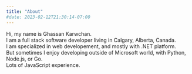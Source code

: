 ```yaml
---
title: "About"
#date: 2023-02-12T21:30:14-07:00
---
```




Hi, my name is Ghassan Karwchan.  
I am a full stack software developer living in Calgary, Alberta, Canada.  
I am specialized in web developement, and mostly with .NET platform.  
But sometimes I enjoy developing outside of Microsoft world, with Python, Node.js, or Go.  
Lots of JavaScript experience.  


